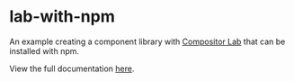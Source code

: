 # lab-with-npm

An example creating a component library with [Compositor Lab](https://compositor.io/lab) that can be installed with npm.

View the full documentation [here](https://compositor.io/lab/docs/npm.html).
